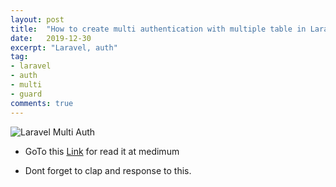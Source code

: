 ```yaml
---
layout: post
title:  "How to create multi authentication with multiple table in Laravel"
date:   2019-12-30
excerpt: "Laravel, auth"
tag:
- laravel 
- auth
- multi
- guard
comments: true
---
```


![Laravel Multi Auth](https://miro.medium.com/max/640/1*32ssDgqEHx3JJM28nf1-0w.png)    

* GoTo this [Link](https://medium.com/@nayeemdev/how-to-create-multi-authentication-with-multiple-table-in-laravel-dbc43e229f9f) for read it at medimum

* Dont forget to clap and response to this.
 